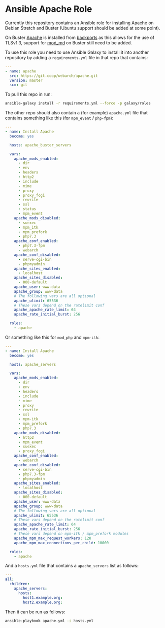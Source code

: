 # Ansible Apache Role

Currently this repository contains an Ansible role for installing Apache on Debian Stretch and Buster (Ubuntu support should be added at some point). 

On Buster [Apache](https://packages.debian.org/buster-backports/apache2) is installed from [backports](https://backports.debian.org/) as this allows for the use of TLSv1.3, support for [mod_md](https://httpd.apache.org/docs/trunk/mod/mod_md.html) on Buster still need to be added.

To use this role you need to use Ansible Galaxy to install it into another repository by adding a `requirements.yml` file in that repo that contains:

```yml
---
- name: apache
  src: https://git.coop/webarch/apache.git
  version: master
  scm: git
```

To pull this repo in run:

```bash
ansible-galaxy install -r requirements.yml --force -p galaxy/roles 
```

The other repo should also contain a (for example) `apache.yml` file that contains something like this (for `mpm_event` / `php-fpm`):

```yml
---
- name: Install Apache
  become: yes

  hosts: apache_buster_servers

  vars:
    apache_mods_enabled:
      - dir
      - env
      - headers
      - http2
      - include
      - mime
      - proxy
      - proxy_fcgi
      - rewrite
      - ssl
      - status
      - mpm_event
    apache_mods_disabled:
      - suexec
      - mpm_itk
      - mpm_prefork
      - php7.3
    apache_conf_enabled:
      - php7.3-fpm
      - webarch
    apache_conf_disabled:
      - serve-cgi-bin
      - phpmyadmin
    apache_sites_enabled:
      - localhost
    apache_sites_disabled:
      - 000-default
    apache_user: www-data
    apache_group: www-data
    # The following vars are all optional
    apache_ulimit: 65536
    # These vars depend on the ratelimit conf
    apache_apache_rate_limit: 64
    apache_rate_initial_burst: 256

  roles:
    - apache
```

Or something like this for `mod_php` and `mpm-itk`:

```yml
---
- name: Install Apache
  become: yes

  hosts: apache_servers

  vars:
    apache_mods_enabled:
      - dir
      - env
      - headers
      - include
      - mime
      - proxy
      - rewrite
      - ssl
      - mpm-itk
      - mpm_prefork
      - php7.3
    apache_mods_disabled:
      - http2
      - mpm_event
      - suexec
      - proxy_fcgi
    apache_conf_enabled:
      - webarch
    apache_conf_disabled:
      - serve-cgi-bin
      - php7.3-fpm
      - phpmyadmin
    apache_sites_enabled:
      - localhost
    apache_sites_disabled:
      - 000-default
    apache_user: www-data
    apache_group: www-data
    # The following vars are all optional
    apache_ulimit: 65536
    # These vars depend on the ratelimit conf
    apache_apache_rate_limit: 64
    apache_rate_initial_burst: 256
    # These vars depend on mpm-itk / mpm_prefork modules
    apache_mpm_max_request_workers: 128
    apache_mpm_max_connections_per_child: 10000

  roles:
    - apache
```

And a `hosts.yml` file that contains a `apache_servers` list as follows: 

```yml
---
all:
  children:
    apache_servers:
      hosts:
        host1.example.org:
        host2.example.org:
```

Then it can be run as follows:

```bash
ansible-playbook apache.yml -i hosts.yml
```
